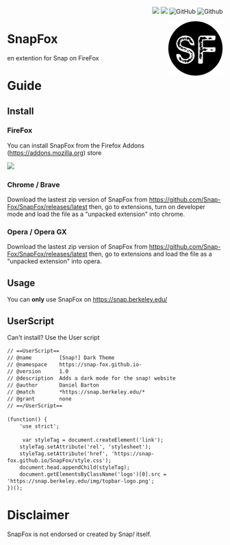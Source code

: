 <p align="right">
  <a href="#Install"><img src="https://img.shields.io/badge/Download%20for-other%20browser-lightgrey?style=flat-square"></a>
 <a href="https://addons.mozilla.org/en-GB/firefox/addon/snapfox/"><img src="https://img.shields.io/badge/Download-on%20Firefox-blueviolet?style=flat-square&logo=firefox"></a>
 <img alt="GitHub" src="https://img.shields.io/github/license/Snap-Fox/SnapFox?style=flat-square">
<img alt="Github" src="https://img.shields.io/badge/bage-vertified-sucsess?style=flat-square">
</p>
<img src="/SnapFox.png" alt="Scratch Addons logo" align="right" width="128px"></img>




# SnapFox
en extention for Snap on FireFox

# Guide

## Install

### FireFox
You can install SnapFox from the Firefox Addons (https://addons.mozilla.org) store

 <a href="https://addons.mozilla.org/en-GB/firefox/addon/snapfox/"><img src="https://img.shields.io/badge/Download-on%20Firefox-blueviolet?style=flat-square&logo=firefox"> </a>

### Chrome / Brave
Download the lastest zip version of SnapFox from https://github.com/Snap-Fox/SnapFox/releases/latest then, go to extensions, turn on developer mode and
load the file as a "unpacked extension" into chrome.

### Opera / Opera GX
Download the lastest zip version of SnapFox from https://github.com/Snap-Fox/SnapFox/releases/latest then, go to extensions and
load the file as a "unpacked extension" into opera.

 
## Usage
You can **only** use SnapFox on https://snap.berkeley.edu/

## UserScript
Can't install? Use the User script
```userscript
// ==UserScript==
// @name         [Snap!] Dark Theme
// @namespace    https://snap-fox.github.io-
// @version      1.0
// @description  Adds a dark mode for the snap! website
// @author       Daniel Barton
// @match        *https://snap.berkeley.edu/*
// @grant        none
// ==/UserScript==

(function() {
    'use strict';

     var styleTag = document.createElement('link');
    styleTag.setAttribute('rel', 'stylesheet');
    styleTag.setAttribute('href', 'https://snap-fox.github.io/SnapFox/style.css');
    document.head.appendChild(styleTag);
    document.getElementsByClassName('logo')[0].src = 'https://snap.berkeley.edu/img/topbar-logo.png';
})();

```


# Disclaimer
SnapFox is not endorsed or created by Snap<em>!</em> itself.
